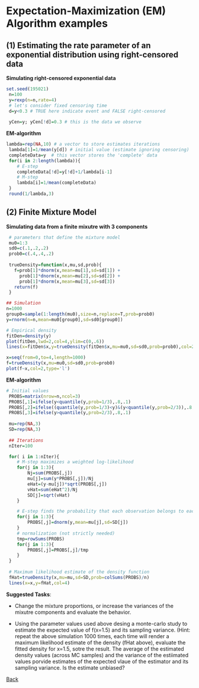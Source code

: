 # Expectation-Maximization (EM) Algorithm examples


## (1) Estimating the rate parameter of an exponential distribution using right-censored data


**Simulating right-censored exponential data**

```r
set.seed(195021)
 n=100
 y=rexp(n=n,rate=4)
 # let's consider fixed censoring time
 d=y<0.3 # TRUE here indicate event and FALSE right-censored
 
 yCen=y; yCen[!d]=0.3 # this is the data we observe 
```

**EM-algorithm**

```r
lambda=rep(NA,10) # a vector to store estimates iterations
 lambda[1]=1/mean(y[d]) # initial value (estimate ignoring censoring)
 completeData=y  # this vector stores the 'complete' data
 for(i in 2:length(lambda)){
    # E-step
    completeData[!d]=y[!d]+1/lambda[i-1]
    # M-step
    lambda[i]=1/mean(completeData)
 }
 round(1/lambda,3)

```

## (2) Finite Mixture Model

**Simulating data from a finite mixutre with 3 components**

```r
 # parameters that define the mixture model
 mu0=1:3
 sd0=c(.1,.2,.2)
 prob0=c(.4,.4,.2)
 
 trueDensity=function(x,mu,sd,prob){
   f=prob[1]*dnorm(x,mean=mu[1],sd=sd[1]) +
     prob[1]*dnorm(x,mean=mu[2],sd=sd[2]) +
     prob[1]*dnorm(x,mean=mu[3],sd=sd[3])  
   return(f)
 }

## Simulation
n=1000
group0=sample(1:length(mu0),size=n,replace=T,prob=prob0)
y=rnorm(n=n,mean=mu0[group0],sd=sd0[group0])

# Empirical density
fitDen=density(y)
plot(fitDen,lwd=2,col=4,ylim=c(0,.6))
lines(x=fitDen$x,y=trueDensity(fitDen$x,mu=mu0,sd=sd0,prob=prob0),col=2)

x=seq(from=0,to=4,length=1000)
f=trueDensity(x,mu=mu0,sd=sd0,prob=prob0)
plot(f~x,col=2,type='l')


```


**EM-algorithm**


```r
# Initial values
 PROBS=matrix(nrow=n,ncol=3)
 PROBS[,1]=ifelse(y<quantile(y,prob=1/3),.8,.1)
 PROBS[,2]=ifelse((quantile(y,prob=1/3)<y)&(y<quantile(y,prob=2/3)),.8,.1)
 PROBS[,3]=ifelse(y>quantile(y,prob=2/3),.8,.1)
 
 mu=rep(NA,3)
 SD=rep(NA,3)
 
 ## Iterations
 nIter=100

 for( i in 1:nIter){
	# M-step maximizes a weighted log-likelihood 
	for(j in 1:3){
		Nj=sum(PROBS[,j])		
		mu[j]=sum(y*PROBS[,j])/Nj		
		eHat=(y-mu[j])*sqrt(PROBS[,j])		
		vHat=sum(eHat^2)/Nj
		SD[j]=sqrt(vHat)
	}

	# E-step finds the probability that each observation belongs to each group	
	for(j in 1:3){
		PROBS[,j]=dnorm(y,mean=mu[j],sd=SD[j])
	}
	# normalization (not strictly needed)
	tmp=rowSums(PROBS)
	for(j in 1:3){
		PROBS[,j]=PROBS[,j]/tmp
	}		   
 }
 
 # Maximum likelihood estimate of the density function
 fHat=trueDensity(x,mu=mu,sd=SD,prob=colSums(PROBS)/n)
 lines(x=x,y=fHat,col=4)
```

**Suggested Tasks**:

   * Change the mixture proportions, or increase the variances of the mixutre components and evaluate the behavior.
   
   * Using the parameter values used above desing a monte-carlo study to estimate the expected value of f(x=1.5) and its sampling variance. (Hint: repeat the above simulation 1000 times, each time will render a maximum likelihood estimate of the density (fHat above), evaluate the fitted density for x=1.5, sotre the result. The average of the estimated density values (across MC samples) and the variance of the estiimated values porvide estimates of the expected vlaue of the estimator and its sampling variance. Is the estimate unbiased?
   
   
[Back](https://github.com/gdlc/STAT_COMP/)

